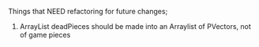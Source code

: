 Things that NEED refactoring for future changes;
1. ArrayList deadPieces should be made into an Arraylist of PVectors, not of game pieces
